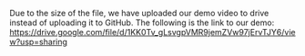 Due to the size of the file, we have uploaded our demo video to drive instead of uploading it to GitHub. The following is the link to our demo: https://drive.google.com/file/d/1KK0Tv_gLsvgpVMR9jemZVw97jErvTJY6/view?usp=sharing 